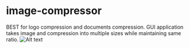 # image-compressor
BEST for logo compression and documents compression. GUI application takes image and compression into multiple sizes while maintaining same ratio.
![Alt text]('image.png')
